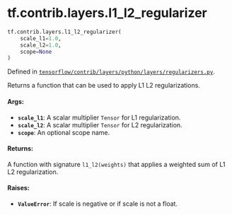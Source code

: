 <div itemscope itemtype="http://developers.google.com/ReferenceObject">
<meta itemprop="name" content="tf.contrib.layers.l1_l2_regularizer" />
<meta itemprop="path" content="Stable" />
</div>

# tf.contrib.layers.l1_l2_regularizer

``` python
tf.contrib.layers.l1_l2_regularizer(
    scale_l1=1.0,
    scale_l2=1.0,
    scope=None
)
```



Defined in [`tensorflow/contrib/layers/python/layers/regularizers.py`](/code/stable/tensorflow/contrib/layers/python/layers/regularizers.py).

Returns a function that can be used to apply L1 L2 regularizations.

#### Args:

* <b>`scale_l1`</b>: A scalar multiplier `Tensor` for L1 regularization.
* <b>`scale_l2`</b>: A scalar multiplier `Tensor` for L2 regularization.
* <b>`scope`</b>: An optional scope name.


#### Returns:

A function with signature `l1_l2(weights)` that applies a weighted sum of
L1 L2 regularization.


#### Raises:

* <b>`ValueError`</b>: If scale is negative or if scale is not a float.